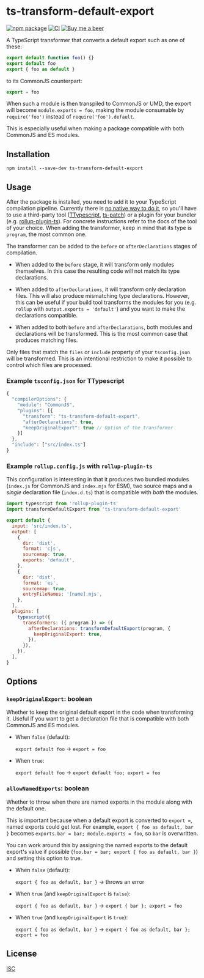 # ts-transform-default-export

[![npm package](https://img.shields.io/npm/v/ts-transform-default-export)](https://www.npmjs.com/package/ts-transform-default-export)
[![CI](https://img.shields.io/github/workflow/status/axtgr/ts-transform-default-export/CI?label=CI&logo=github)](https://github.com/axtgr/ts-transform-default-export/actions)
[![Buy me a beer](https://img.shields.io/badge/%F0%9F%8D%BA-Buy%20me%20a%20beer-red?style=flat)](https://www.buymeacoffee.com/axtgr)

A TypeScript transformer that converts a default export such as one of these:

```ts
export default function foo() {}
export default foo
export { foo as default }
```

to its CommonJS counterpart:

```ts
export = foo
```

When such a module is then transpiled to CommonJS or UMD, the export will become `module.exports = foo`,
making the module consumable by `require('foo')` instead of `require('foo').default`.

This is especially useful when making a package compatible with both CommonJS and ES modules.

## Installation

`npm install --save-dev ts-transform-default-export`

## Usage

After the package is installed, you need to add it to your TypeScript compilation pipeline.
Currently there is [no native way to do it](https://github.com/Microsoft/TypeScript/issues/14419),
so you'll have to use a third-party tool ([TTypescript](https://github.com/cevek/ttypescript),
[ts-patch](https://github.com/nonara/ts-patch)) or a plugin for your bundler (e.g.
[rollup-plugin-ts](https://github.com/wessberg/rollup-plugin-ts)). For concrete instructions
refer to the docs of the tool of your choice. When adding the transformer, keep in mind
that its type is `program`, the most common one.

The transformer can be added to the `before` or `afterDeclarations` stages of compilation.

- When added to the `before` stage, it will transform only modules themselves. In this
  case the resulting code will not match its type declarations.

- When added to `afterDeclarations`, it will transform only declaration files. This will
  also produce mismatching type declarations. However, this can be useful if your build
  tool transforms the modules for you (e.g. `rollup` with `output.exports = 'default'`)
  and you want to make the declarations compatible.

- When added to both `before` and `afterDeclarations`, both modules and declarations
  will be transformed. This is the most common case that produces matching files.

Only files that match the `files` or `include` property of your `tsconfig.json` will be
transformed. This is an intentional restriction to make it possible to control which files
are processed.

### Example `tsconfig.json` for TTypescript

```js
{
  "compilerOptions": {
    "module": "CommonJS",
    "plugins": [{
      "transform": "ts-transform-default-export",
      "afterDeclarations": true,
      "keepOriginalExport": true // Option of the transformer
    }]
  },
  "include": ["src/index.ts"]
}
```

### Example `rollup.config.js` with `rollup-plugin-ts`

This configuration is interesting in that it produces two bundled modules (`index.js`
for CommonJS and `index.mjs` for ESM), two source maps and a _single_ declaration file
(`index.d.ts`) that is compatible with _both_ the modules.

```js
import typescript from 'rollup-plugin-ts'
import transformDefaultExport from 'ts-transform-default-export'

export default {
  input: 'src/index.ts',
  output: [
    {
      dir: 'dist',
      format: 'cjs',
      sourcemap: true,
      exports: 'default',
    },
    {
      dir: 'dist',
      format: 'es',
      sourcemap: true,
      entryFileNames: '[name].mjs',
    },
  ],
  plugins: [
    typescript({
      transformers: ({ program }) => ({
        afterDeclarations: transformDefaultExport(program, {
          keepOriginalExport: true,
        }),
      }),
    }),
  ],
}
```

## Options

### `keepOriginalExport`: boolean

Whether to keep the original default export in the code when transforming it. Useful
if you want to get a declaration file that is compatible with both CommonJS and ES modules.

- When `false` (default):

  `export default foo` → `export = foo`

- When `true`:

  `export default foo` → `export default foo; export = foo`

### `allowNamedExports`: boolean

Whether to throw when there are named exports in the module along with the default one.

This is important because when a default export is converted to `export =`, named exports
could get lost. For example, `export { foo as default, bar }` becomes `exports.bar = bar; module.exports = foo`,
so `bar` is overwritten.

You can work around this by assigning the named exports to the default export's value
if possible (`foo.bar = bar; export { foo as default, bar }`) and setting this option to true.

- When `false` (default):

  `export { foo as default, bar }` → throws an error

- When `true` (and `keepOriginalExport` is `false`):

  `export { foo as default, bar }` → `export { bar }; export = foo`

- When `true` (and `keepOriginalExport` is `true`):

  `export { foo as default, bar }` → `export { foo as default, bar }; export = foo`

## License

[ISC](LICENSE)
